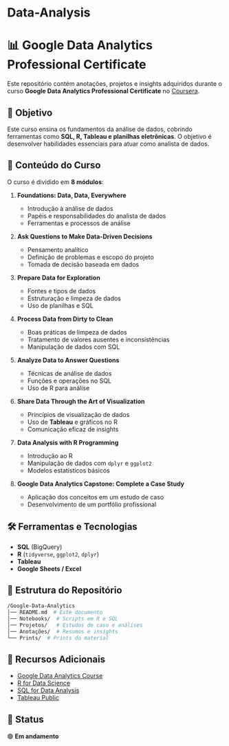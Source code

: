# Data-Analysis

# 📊 Google Data Analytics Professional Certificate

Este repositório contém anotações, projetos e insights adquiridos durante o curso **Google Data Analytics Professional Certificate** no [Coursera](https://www.coursera.org/professional-certificates/google-data-analytics).

## 🎯 Objetivo  
Este curso ensina os fundamentos da análise de dados, cobrindo ferramentas como **SQL, R, Tableau e planilhas eletrônicas**. O objetivo é desenvolver habilidades essenciais para atuar como analista de dados.

## 📌 Conteúdo do Curso  
O curso é dividido em **8 módulos**:

1. **Foundations: Data, Data, Everywhere**  
   - Introdução à análise de dados  
   - Papéis e responsabilidades do analista de dados  
   - Ferramentas e processos de análise  

2. **Ask Questions to Make Data-Driven Decisions**  
   - Pensamento analítico  
   - Definição de problemas e escopo do projeto  
   - Tomada de decisão baseada em dados  

3. **Prepare Data for Exploration**  
   - Fontes e tipos de dados  
   - Estruturação e limpeza de dados  
   - Uso de planilhas e SQL  

4. **Process Data from Dirty to Clean**  
   - Boas práticas de limpeza de dados  
   - Tratamento de valores ausentes e inconsistências  
   - Manipulação de dados com SQL  

5. **Analyze Data to Answer Questions**  
   - Técnicas de análise de dados  
   - Funções e operações no SQL  
   - Uso de R para análise  

6. **Share Data Through the Art of Visualization**  
   - Princípios de visualização de dados  
   - Uso de **Tableau** e gráficos no R  
   - Comunicação eficaz de insights  

7. **Data Analysis with R Programming**  
   - Introdução ao R  
   - Manipulação de dados com `dplyr` e `ggplot2`  
   - Modelos estatísticos básicos  

8. **Google Data Analytics Capstone: Complete a Case Study**  
   - Aplicação dos conceitos em um estudo de caso  
   - Desenvolvimento de um portfólio profissional  

## 🛠️ Ferramentas e Tecnologias  
- **SQL** (BigQuery)  
- **R** (`tidyverse`, `ggplot2`, `dplyr`)  
- **Tableau**  
- **Google Sheets / Excel**  

## 📂 Estrutura do Repositório  
```bash
/Google-Data-Analytics
│── README.md  # Este documento
│── Notebooks/  # Scripts em R e SQL
│── Projetos/   # Estudos de caso e análises
│── Anotações/  # Resumos e insights
└── Prints/  # Prints do material
```



## 📖 Recursos Adicionais  
- [Google Data Analytics Course](https://www.coursera.org/professional-certificates/google-data-analytics)  
- [R for Data Science](https://r4ds.had.co.nz/)  
- [SQL for Data Analysis](https://mode.com/sql-tutorial/)  
- [Tableau Public](https://public.tableau.com/)  

## 📌 Status  
🟢 **Em andamento** 
